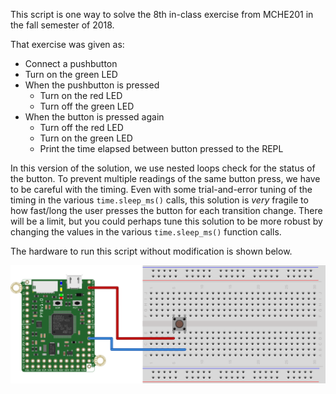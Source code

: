 This script is one way to solve the 8th in-class exercise from MCHE201 in the fall semester of 2018.

That exercise was given as:
* Connect a pushbutton
* Turn on the green LED
* When the pushbutton is pressed
    - Turn on the red LED
    - Turn off the green LED
* When the button is pressed again
    - Turn off the red LED
    - Turn on the green LED
    - Print the time elapsed between button pressed to the REPL
    
In this version of the solution, we use nested loops check for the status of the button. To prevent multiple readings of the same button press, we have to be careful with the timing. Even with some trial-and-error tuning of the timing in the various `time.sleep_ms()` calls, this solution is *very* fragile to how fast/long the user presses the button for each transition change. There will be a limit, but you could perhaps tune this solution to be more robust by changing the values in the various `time.sleep_ms()` function calls.

The hardware to run this script without modification is shown below. 

![Pushbutton Hardware Setup](pyboard_breadboard_pushButton.png)